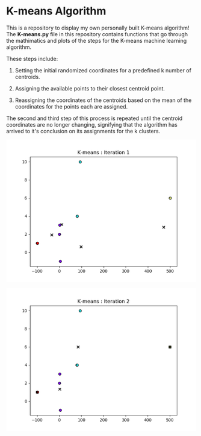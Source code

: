 # K-means Algorithm
This is a repository to display my own personally built K-means algorithm!  The **K-means.py** file in this repository contains functions that go through the mathimatics and plots of the steps for the K-means machine learning algorithm. 

These steps include:

1. Setting the initial randomized coordinates for a predefined k number of centroids.

2. Assigning the available points to their closest centroid point.

3. Reassigning the coordinates of the centroids based on the mean of the coordinates for the points each are assigned.

The second and third step of this process is repeated until the centroid coordinates are no longer changing, signifying that the algorithm has arrived to it's conclusion on its assignments for the k clusters.

![image](images/Iteration1.png)

![image](images/Iteration2.png)
